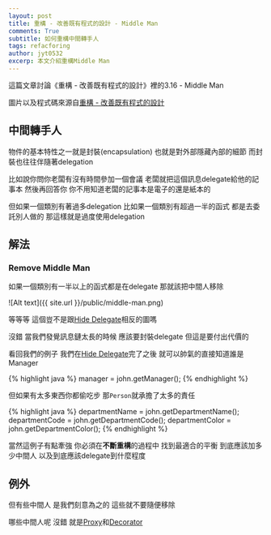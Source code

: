 ```yaml
---
layout: post
title: 重構 - 改善既有程式的設計 - Middle Man
comments: True
subtitle: 如何重構中間轉手人
tags: refacforing
author: jyt0532
excerp: 本文介紹重構Middle Man
---
```


這篇文章討論《重構 - 改善既有程式的設計》裡的3.16 - Middle Man

圖片以及程式碼來源自[重構 - 改善既有程式的設計](https://www.tenlong.com.tw/products/9789861547534)


## 中間轉手人

物件的基本特性之一就是封裝(encapsulation) 也就是對外部隱藏內部的細節 而封裝也往往伴隨著delegation

比如說你問你老闆有沒有時間參加一個會議 老闆就把這個訊息delegate給他的記事本 然後再回答你 你不用知道老闆的記事本是電子的還是紙本的

但如果一個類別有著過多delegation 比如果一個類別有超過一半的函式 都是去委託別人做的 那這樣就是過度使用delegation


## 解法

### Remove Middle Man

如果一個類別有一半以上的函式都是在delegate 那就該把中間人移除

![Alt text]({{ site.url }}/public/middle-man.png)

等等等 這個豈不是跟[Hide Delegate](/2020/04/17/message-chains/#hide-delegate)相反的圖嗎

沒錯 當我們發覺訊息鏈太長的時候 應該要封裝delegate 但這是要付出代價的

看回我們的例子 我們在[Hide Delegate](/2020/04/17/message-chains/#hide-delegate)完了之後 就可以帥氣的直接知道誰是Manager

{% highlight java %}
manager = john.getManager();
{% endhighlight %}

但如果有太多東西你都偷吃步 那`Person`就承擔了太多的責任

{% highlight java %}
departmentName = john.getDepartmentName();
departmentCode = john.getDepartmentCode();
departmentColor = john.getDepartmentColor();
{% endhighlight %}

當然這例子有點牽強 你必須在**不斷重構**的過程中 找到最適合的平衡 到底應該加多少中間人 以及到底應該delegate到什麼程度


## 例外

但有些中間人 是我們刻意為之的 這些就不要隨便移除 

哪些中間人呢 沒錯 就是[Proxy](/2017/10/06/proxy/)和[Decorator](/2017/04/18/decorator/)
